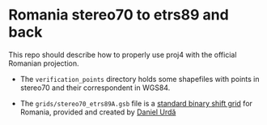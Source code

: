 Romania stereo70 to etrs89 and back
===================================

This repo should describe how to properly use proj4 with the official Romanian projection.


- The ``verification_points`` directory holds some shapefiles with points in stereo70 and
their correspondent in WGS84.

- The ``grids/stereo70_etrs89A.gsb`` file is a [standard binary shift grid](https://en.wikipedia.org/wiki/NTv2)
 for Romania, provided and created by [Daniel Urdă](https://github.com/danieluct/ntv2generator)

